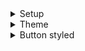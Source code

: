 <details>
<summary>Setup</summary>

```js
// npm install @mui/material @emotion/react @emotion/styled
// npm install @mui/icons-material
```

</details>

<details>
<summary>Theme</summary>

theme.js

```js
import { createTheme } from "@mui/system";
export const theme = createTheme({
    palette: {
        primary: {
            main: "#1760a5",
            light: "skyblue",
        },
        secondary: {
            main: "#15c630",
        },
        otherColor: {
            main: "#999",
        },
    },
});
```

Provider

```js
<ThemeProvider theme={theme}>
    <App />
</ThemeProvider>
```

</details>

<details>
<summary>Button styled</summary>

```js
import { Button, styled } from "@mui/material";

const BlueButton = styled(Button)({
    backgroundColor: "skyblue",
    color: "#888",
    margin: 5,
    "&:hover": {
        backgroundColor: "lightblue",
    },
    "&:disabled": {
        backgroundColor: "gray",
        color: "white",
    },
});

return <BlueButton>Hi</BlueButton>;
```

</details>
